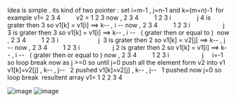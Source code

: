 Idea is simple . its kind of two pointer :
set i=m-1 , j=n-1 and k=(m+n)-1
​
for example  v1=  2 3 4          v2 =  1 2 3
now ,  2 3 4         1 2 3
i                j
4 is grater then 3 so v1[k] = v1[i] ==> k-- , i --
now ,  2 3 4         1 2 3
i                    j
3 is grater then 3 so v1[k] = v1[i] ==> k-- , i --   ( grater then or equal to )
​
now ,  2 3 4         1 2 3
i                       j
​
3 is grater then 2 so v1[k] = v2[j] ==> k-- , j --
now ,  2 3 4         1 2 3
i                    j
2 is grater then 2 so v1[k] = v1[i] ==> k-- , i --   ( grater then or equal to )
now ,  2 3 4         1 2 3
i                    j      i=-1 so loop break
now as j >=0 so until j=0 push all the element form v2 into v1
v1[k]=v2[j] , k-- , j--   2 pushed
v1[k]=v2[j] , k-- , j--   1 pushed
now j=0 so loop break
​
resultent array v1= 1 2 2 3 4

![image](https://user-images.githubusercontent.com/91140113/190641521-f9c9d3fa-f40e-48ca-b97e-2d3d4ad93103.png)
![image](https://user-images.githubusercontent.com/91140113/190641607-eb7c9572-7cfc-4af9-9b23-8ba39aa44e01.png)
